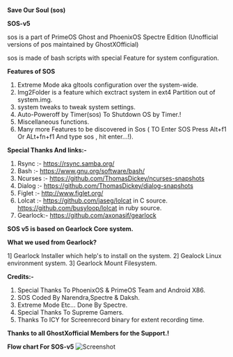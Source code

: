 **Save Our Soul (sos)**

**SOS-v5**

sos is a part of PrimeOS Ghost and PhoenixOS Spectre Edition
(Unofficial versions of pos maintained by GhostXOfficial)

sos is made of bash scripts with special Feature for system configuration.

**Features of SOS**
 
1) Extreme Mode aka gltools configuration over the system-wide.
2) Img2Folder is a feature which  exctract system in ext4 Partition out of system.img.
3) system tweaks to tweak system settings.
4) Auto-Poweroff by Timer(sos) To Shutdown OS by Timer.!
5) Miscellaneous functions.
6) Many more Features to be discovered in Sos ( TO Enter SOS Press Alt+f1 Or ALt+fn+f1 And type sos , hit enter...!).

**Special Thanks And links:-**
1) Rsync :- https://rsync.samba.org/
2) Bash :- https://www.gnu.org/software/bash/
3) Ncurses :- https://github.com/ThomasDickey/ncurses-snapshots
4) Dialog :- https://github.com/ThomasDickey/dialog-snapshots
5) Figlet :- http://www.figlet.org/
6) Lolcat :- https://github.com/jaseg/lolcat in C source.
https://github.com/busyloop/lolcat in ruby source.
7) Gearlock:-  https://github.com/axonasif/gearlock

**SOS v5 is based on Gearlock Core system.**

**What we used from Gearlock?**

1] Gearlock Installer which help's to install on the system.
2] Gealock Linux environment system.
3] Gearlock Mount Filesystem.

**Credits:-**
1) Special Thanks To PhoenixOS & PrimeOS Team and Android X86.
2) SOS Coded By Narendra,Spectre & Daksh.
3) Extreme Mode Etc...  Done By Spectre.
4) Special Thanks To Supreme Gamers. 
5) Thanks To ICY for Screenrecord binary for extent recording time.

**Thanks to all GhostXofficial Members for the Support.!** 

**Flow chart For SOS-v5**
![Screenshot](https://user-images.githubusercontent.com/67478971/160284951-c05fd2ee-608a-4c96-ab0c-ad9be5ca5104.png)
